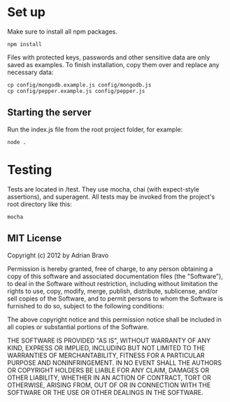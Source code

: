 
# Set up

Make sure to install all npm packages.

    npm install

Files with protected keys, passwords and other sensitive data are only saved as examples. To finish installation, copy them over and replace any necessary data:

    cp config/mongodb.example.js config/mongodb.js
    cp config/pepper.example.js config/pepper.js

## Starting the server

Run the index.js file from the root project folder, for example:

    node .

# Testing

Tests are located in /test. They use mocha, chai (with expect-style assertions), and superagent. All tests may be invoked from the project's root directory like this:

    mocha


## MIT License

Copyright (c) 2012 by Adrian Bravo

Permission is hereby granted, free of charge, to any person obtaining a copy
of this software and associated documentation files (the "Software"), to deal
in the Software without restriction, including without limitation the rights
to use, copy, modify, merge, publish, distribute, sublicense, and/or sell
copies of the Software, and to permit persons to whom the Software is
furnished to do so, subject to the following conditions:

The above copyright notice and this permission notice shall be included in
all copies or substantial portions of the Software.

THE SOFTWARE IS PROVIDED "AS IS", WITHOUT WARRANTY OF ANY KIND, EXPRESS OR
IMPLIED, INCLUDING BUT NOT LIMITED TO THE WARRANTIES OF MERCHANTABILITY,
FITNESS FOR A PARTICULAR PURPOSE AND NONINFRINGEMENT. IN NO EVENT SHALL THE
AUTHORS OR COPYRIGHT HOLDERS BE LIABLE FOR ANY CLAIM, DAMAGES OR OTHER
LIABILITY, WHETHER IN AN ACTION OF CONTRACT, TORT OR OTHERWISE, ARISING FROM,
OUT OF OR IN CONNECTION WITH THE SOFTWARE OR THE USE OR OTHER DEALINGS IN
THE SOFTWARE.
